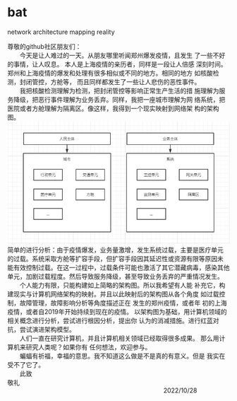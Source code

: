 # bat
network architecture mapping reality

尊敬的github社区朋友们：  
&emsp;&emsp;今天是让人难过的一天。从朋友哪里听闻郑州爆发疫情，且发生
了一些不好的事情，让人叹息。 本人是上海疫情的亲历者，同样是一段让人倍感
深刻时间。郑州和上海疫情的爆发和处理有很多相似或不同的地方。相同的地方
如核酸检测，封闭管控，方舱等， 而且同样都发生了一些让人悲伤的恶性事件。  
&emsp;&emsp;我把核酸检测理解为检测，把封闭管控等影响正常生产生活的措
施理解为服务降级，把恶行事件理解为业务丢弃。同样，我把一座城市理解为网
络系统，把医院或者方舱理解为隔离区。像这样，我得到一个现实映射到网络架
构的架构图。  
![](./mapping.png)  
简单的进行分析：由于疫情爆发，业务量激增，发生系统过载，主要是医疗单元
的过载。系统采取方舱等扩容手段，但扩容手段因其延迟性或资源有限等原因未
能有效控制过载。在这一过程中，过载条件可能也激活了其它潜藏病毒，感染其他
单元，加剧过载程度。然后导致服务降级，甚至导致业务丢弃的严重情况发生。   
&emsp;&emsp;个人能力有限，只能构建如上简略的架构图。所以我希望有人能
补充它，构建现实与计算机网络架构的映射。并且以此映射后的架构图从各个角度
如过载控制，故障管理，故障影响分析等角度描述正在 发生的郑州疫情，或者年
初的上海疫情，或者自2019年开始持续到现在的疫情。
以架构图为基础，用计算机领域的相关概念进行分析，尝试进行根因分析，提出你
认为的消减措施。进行红蓝对抗，尝试演进架构模型。  
&emsp;&emsp;人们一直在研究计算机，并且计算机相关领域已经取得很多成果。
那么用计算机来研究人类呢？如果你有 任何想法，欢迎参与。  
&emsp;&emsp;蝙蝠有祈福，幸福的意思。我不知道这么做是不是真的有意义。但是
我实在受不了它了。  
&emsp;&emsp;此致  
敬礼  
&emsp;&emsp;&emsp;&emsp;&emsp;&emsp;&emsp;&emsp;&emsp;&emsp;
&emsp;&emsp;&emsp;&emsp;&emsp;&emsp;&emsp;&emsp;&emsp;&emsp;&emsp;&emsp;&emsp;&emsp;&emsp;2022/10/28

